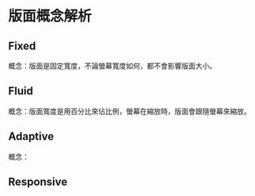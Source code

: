 # 版面概念解析

## Fixed

概念：版面是固定寬度，不論螢幕寬度如何，都不會影響版面大小。

## Fluid

概念：版面寬度是用百分比來佔比例，螢幕在縮放時，版面會跟隨螢幕來縮放。

## Adaptive

概念：

## Responsive

